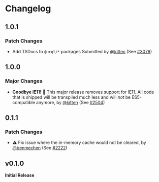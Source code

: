 # Changelog

## 1.0.1

### Patch Changes

- Add TSDocs to `@urql/*` packages
  Submitted by [@kitten](https://github.com/kitten) (See [#3079](https://github.com/urql-graphql/urql/pull/3079))

## 1.0.0

### Major Changes

- **Goodbye IE11!** 👋 This major release removes support for IE11. All code that is shipped will be transpiled much less and will _not_ be ES5-compatible anymore, by [@kitten](https://github.com/kitten) (See [#2504](https://github.com/FormidableLabs/urql/pull/2504))

## 0.1.1

### Patch Changes

- ⚠️ Fix issue where the in-memory cache would not be cleared, by [@benmechen](https://github.com/benmechen) (See [#2222](https://github.com/FormidableLabs/urql/pull/2222))

## v0.1.0

**Initial Release**
